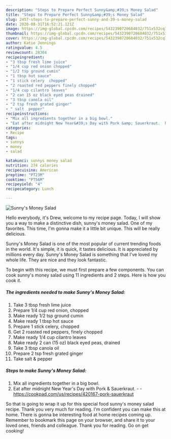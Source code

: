 ```yaml
---
description: "Steps to Prepare Perfect Sunny&amp;#39;s Money Salad"
title: "Steps to Prepare Perfect Sunny&amp;#39;s Money Salad"
slug: 2457-steps-to-prepare-perfect-sunny-and-39-s-money-salad
date: 2020-08-31T16:52:21.121Z
image: https://img-global.cpcdn.com/recipes/5432390720684032/751x532cq70/sunnys-money-salad-recipe-main-photo.jpg
thumbnail: https://img-global.cpcdn.com/recipes/5432390720684032/751x532cq70/sunnys-money-salad-recipe-main-photo.jpg
cover: https://img-global.cpcdn.com/recipes/5432390720684032/751x532cq70/sunnys-money-salad-recipe-main-photo.jpg
author: Katie Jennings
ratingvalue: 4.5
reviewcount: 28304
recipeingredient:
- "3 tbsp fresh lime juice"
- "1/4 cup red onion chopped"
- "1/2 tsp ground cumin"
- "1 tbsp hot sauce"
- "1 stick celery  chopped"
- "2 roasted red peppers finely chopped"
- "1/4 cup cilantro leaves"
- "2 can 15 oz black eyed peas drained"
- "3 tbsp canola oil"
- "2 tsp fresh grated ginger"
- " salt  pepper"
recipeinstructions:
- "Mix all ingredients together in a big bowl."
- "Eat after midnight New Year&#39;s Day with Pork &amp; Sauerkraut.  https://cookpad.com/us/recipes/420167-pork-sauerkraut"
categories:
- Recipe
tags:
- sunnys
- money
- salad

katakunci: sunnys money salad 
nutrition: 274 calories
recipecuisine: American
preptime: "PT23M"
cooktime: "PT56M"
recipeyield: "4"
recipecategory: Lunch

---
```



![Sunny&#39;s Money Salad](https://img-global.cpcdn.com/recipes/5432390720684032/751x532cq70/sunnys-money-salad-recipe-main-photo.jpg)

Hello everybody, it's Drew, welcome to my recipe page. Today, I will show you a way to make a distinctive dish, sunny&#39;s money salad. One of my favorites. This time, I'm gonna make it a little bit unique. This will be really delicious.

Sunny&#39;s Money Salad is one of the most popular of current trending foods in the world. It's simple, it is quick, it tastes delicious. It is appreciated by millions every day. Sunny&#39;s Money Salad is something that I've loved my whole life. They are nice and they look fantastic.




To begin with this recipe, we must first prepare a few components. You can cook sunny&#39;s money salad using 11 ingredients and 2 steps. Here is how you cook it.

<!--inarticleads1-->

##### The ingredients needed to make Sunny&#39;s Money Salad:

1. Take 3 tbsp fresh lime juice
1. Prepare 1/4 cup red onion, chopped
1. Make ready 1/2 tsp ground cumin
1. Make ready 1 tbsp hot sauce
1. Prepare 1 stick celery,  chopped
1. Get 2 roasted red peppers, finely chopped
1. Make ready 1/4 cup cilantro leaves
1. Make ready 2 can (15 oz) black eyed peas, drained
1. Take 3 tbsp canola oil
1. Prepare 2 tsp fresh grated ginger
1. Take  salt &amp; pepper




<!--inarticleads2-->

##### Steps to make Sunny&#39;s Money Salad:

1. Mix all ingredients together in a big bowl.
1. Eat after midnight New Year&#39;s Day with Pork &amp; Sauerkraut. -  - https://cookpad.com/us/recipes/420167-pork-sauerkraut




So that is going to wrap it up for this special food sunny&#39;s money salad recipe. Thank you very much for reading. I'm confident you can make this at home. There is gonna be interesting food at home recipes coming up. Remember to bookmark this page on your browser, and share it to your loved ones, friends and colleague. Thank you for reading. Go on get cooking!

